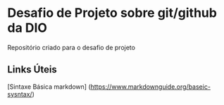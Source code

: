 # Desafio de Projeto sobre git/github da DIO
Repositório criado para o desafio de projeto

## Links Úteis
[Sintaxe Básica markdown]  (https://www.markdownguide.org/baseic-sysntax/)
